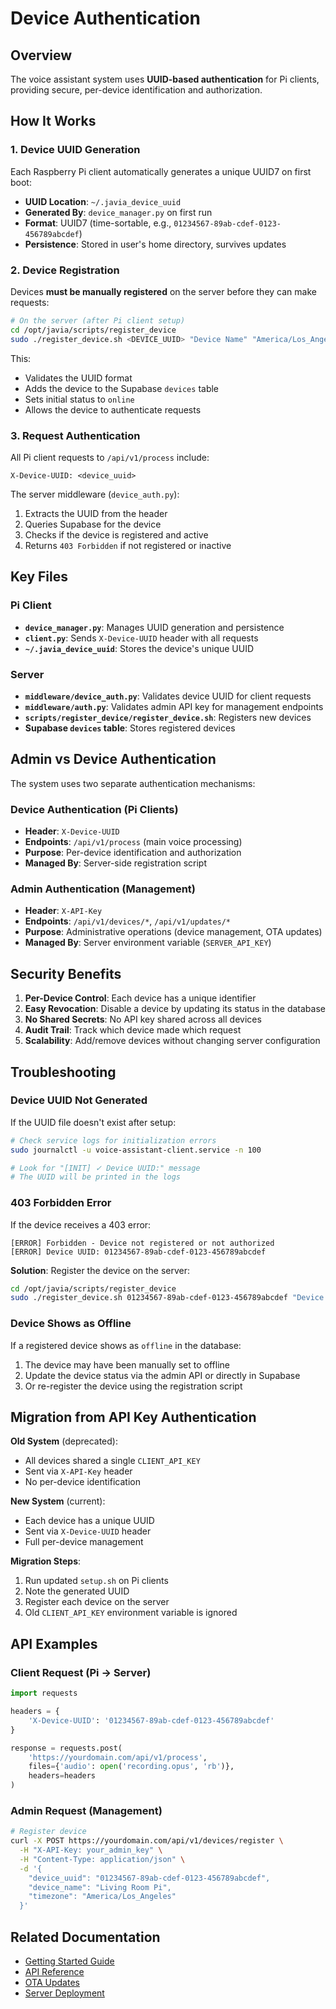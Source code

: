 # Device Authentication

## Overview

The voice assistant system uses **UUID-based authentication** for Pi clients, providing secure, per-device identification and authorization.

## How It Works

### 1. Device UUID Generation

Each Raspberry Pi client automatically generates a unique UUID7 on first boot:

- **UUID Location**: `~/.javia_device_uuid`
- **Generated By**: `device_manager.py` on first run
- **Format**: UUID7 (time-sortable, e.g., `01234567-89ab-cdef-0123-456789abcdef`)
- **Persistence**: Stored in user's home directory, survives updates

### 2. Device Registration

Devices **must be manually registered** on the server before they can make requests:

```bash
# On the server (after Pi client setup)
cd /opt/javia/scripts/register_device
sudo ./register_device.sh <DEVICE_UUID> "Device Name" "America/Los_Angeles"
```

This:
- Validates the UUID format
- Adds the device to the Supabase `devices` table
- Sets initial status to `online`
- Allows the device to authenticate requests

### 3. Request Authentication

All Pi client requests to `/api/v1/process` include:

```
X-Device-UUID: <device_uuid>
```

The server middleware (`device_auth.py`):
1. Extracts the UUID from the header
2. Queries Supabase for the device
3. Checks if the device is registered and active
4. Returns `403 Forbidden` if not registered or inactive

## Key Files

### Pi Client

- **`device_manager.py`**: Manages UUID generation and persistence
- **`client.py`**: Sends `X-Device-UUID` header with all requests
- **`~/.javia_device_uuid`**: Stores the device's unique UUID

### Server

- **`middleware/device_auth.py`**: Validates device UUID for client requests
- **`middleware/auth.py`**: Validates admin API key for management endpoints
- **`scripts/register_device/register_device.sh`**: Registers new devices
- **Supabase `devices` table**: Stores registered devices

## Admin vs Device Authentication

The system uses two separate authentication mechanisms:

### Device Authentication (Pi Clients)
- **Header**: `X-Device-UUID`
- **Endpoints**: `/api/v1/process` (main voice processing)
- **Purpose**: Per-device identification and authorization
- **Managed By**: Server-side registration script

### Admin Authentication (Management)
- **Header**: `X-API-Key`
- **Endpoints**: `/api/v1/devices/*`, `/api/v1/updates/*`
- **Purpose**: Administrative operations (device management, OTA updates)
- **Managed By**: Server environment variable (`SERVER_API_KEY`)

## Security Benefits

1. **Per-Device Control**: Each device has a unique identifier
2. **Easy Revocation**: Disable a device by updating its status in the database
3. **No Shared Secrets**: No API key shared across all devices
4. **Audit Trail**: Track which device made which request
5. **Scalability**: Add/remove devices without changing server configuration

## Troubleshooting

### Device UUID Not Generated

If the UUID file doesn't exist after setup:

```bash
# Check service logs for initialization errors
sudo journalctl -u voice-assistant-client.service -n 100

# Look for "[INIT] ✓ Device UUID:" message
# The UUID will be printed in the logs
```

### 403 Forbidden Error

If the device receives a 403 error:

```
[ERROR] Forbidden - Device not registered or not authorized
[ERROR] Device UUID: 01234567-89ab-cdef-0123-456789abcdef
```

**Solution**: Register the device on the server:

```bash
cd /opt/javia/scripts/register_device
sudo ./register_device.sh 01234567-89ab-cdef-0123-456789abcdef "Device Name" "UTC"
```

### Device Shows as Offline

If a registered device shows as `offline` in the database:

1. The device may have been manually set to offline
2. Update the device status via the admin API or directly in Supabase
3. Or re-register the device using the registration script

## Migration from API Key Authentication

**Old System** (deprecated):
- All devices shared a single `CLIENT_API_KEY`
- Sent via `X-API-Key` header
- No per-device identification

**New System** (current):
- Each device has a unique UUID
- Sent via `X-Device-UUID` header
- Full per-device management

**Migration Steps**:
1. Run updated `setup.sh` on Pi clients
2. Note the generated UUID
3. Register each device on the server
4. Old `CLIENT_API_KEY` environment variable is ignored

## API Examples

### Client Request (Pi → Server)

```python
import requests

headers = {
    'X-Device-UUID': '01234567-89ab-cdef-0123-456789abcdef'
}

response = requests.post(
    'https://yourdomain.com/api/v1/process',
    files={'audio': open('recording.opus', 'rb')},
    headers=headers
)
```

### Admin Request (Management)

```bash
# Register device
curl -X POST https://yourdomain.com/api/v1/devices/register \
  -H "X-API-Key: your_admin_key" \
  -H "Content-Type: application/json" \
  -d '{
    "device_uuid": "01234567-89ab-cdef-0123-456789abcdef",
    "device_name": "Living Room Pi",
    "timezone": "America/Los_Angeles"
  }'
```

## Related Documentation

- [Getting Started Guide](GETTING_STARTED.md)
- [API Reference](API.md)
- [OTA Updates](OTA_UPDATES.md)
- [Server Deployment](../server/scripts/setup/setup.md)


